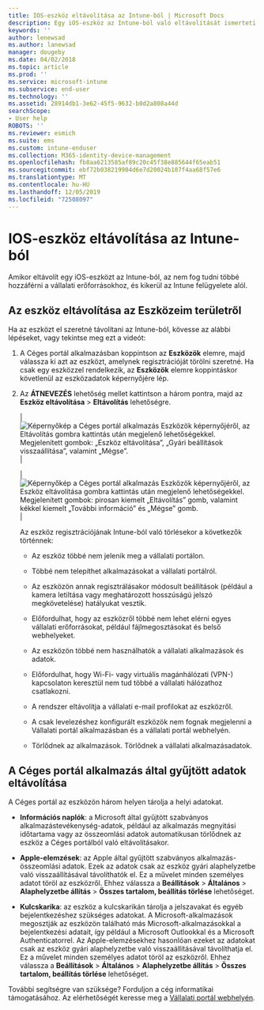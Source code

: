```yaml
---
title: IOS-eszköz eltávolítása az Intune-ból | Microsoft Docs
description: Egy iOS-eszköz az Intune-ból való eltávolítását ismerteti
keywords: ''
author: lenewsad
ms.author: lanewsad
manager: dougeby
ms.date: 04/02/2018
ms.topic: article
ms.prod: ''
ms.service: microsoft-intune
ms.subservice: end-user
ms.technology: ''
ms.assetid: 28914db1-3e62-45f5-9632-b0d2a808a44d
searchScope:
- User help
ROBOTS: ''
ms.reviewer: esmich
ms.suite: ems
ms.custom: intune-enduser
ms.collection: M365-identity-device-management
ms.openlocfilehash: fb8aa6213585af89c20c45f38e885644f65eab51
ms.sourcegitcommit: ebf72b038219904d6e7d20024b107f4aa68f57e6
ms.translationtype: MT
ms.contentlocale: hu-HU
ms.lasthandoff: 12/05/2019
ms.locfileid: "72508097"
---
```

# <a name="remove-your-ios-device-from-intune"></a>IOS-eszköz eltávolítása az Intune-ból

Amikor eltávolít egy iOS-eszközt az Intune-ból, az nem fog tudni többé hozzáférni a vállalati erőforrásokhoz, és kikerül az Intune felügyelete alól.


## <a name="removing-the-device-from-my-devices"></a>Az eszköz eltávolítása az Eszközeim területről

Ha az eszközt el szeretné távolítani az Intune-ból, kövesse az alábbi lépéseket, vagy tekintse meg ezt a videót:


1. A Céges portál alkalmazásban koppintson az **Eszközök** elemre, majd válassza ki azt az eszközt, amelynek regisztrációját törölni szeretné. Ha csak egy eszközzel rendelkezik, az **Eszközök** elemre koppintáskor követlenül az eszközadatok képernyőjére lép.

2. Az **ÁTNEVEZÉS** lehetőség mellet kattintson a három pontra, majd az **Eszköz eltávolítása** > **Eltávolítás** lehetőségre.  

    |![Képernyőkép a Céges portál alkalmazás Eszközök képernyőjéről, az Eltávolítás gombra kattintás után megjelenő lehetőségekkel. Megjelenített gombok: „Eszköz eltávolítása”, „Gyári beállítások visszaállítása”, valamint „Mégse”.](/intune-user-help/media/cp_ios_unenroll_after_1804_001.png)|

    |![Képernyőkép a Céges portál alkalmazás Eszközök képernyőjéről, az Eszköz eltávolítása gombra kattintás után megjelenő lehetőségekkel. Megjelenített gombok: pirosan kiemelt „Eltávolítás” gomb, valamint kékkel kiemelt „További információ” és „Mégse” gomb.](/intune-user-help/media/cp_ios_unenroll_after_1804_002.png)|


    Az eszköz regisztrációjának Intune-ból való törlésekor a következők történnek:

    - Az eszköz többé nem jelenik meg a vállalati portálon.

    - Többé nem telepíthet alkalmazásokat a vállalati portálról.

    - Az eszközön annak regisztrálásakor módosult beállítások (például a kamera letiltása vagy meghatározott hosszúságú jelszó megkövetelése) hatályukat vesztik.

    - Előfordulhat, hogy az eszközről többé nem lehet elérni egyes vállalati erőforrásokat, például fájlmegosztásokat és belső webhelyeket.

    - Az eszközön többé nem használhatók a vállalati alkalmazások és adatok.

    - Előfordulhat, hogy Wi-Fi- vagy virtuális magánhálózati (VPN-) kapcsolaton keresztül nem tud többé a vállalati hálózathoz csatlakozni.

    - A rendszer eltávolítja a vállalati e-mail profilokat az eszközről.

    - A csak levelezéshez konfigurált eszközök nem fognak megjelenni a Vállalati portál alkalmazásban és a vállalati portál webhelyén.

    - Törlődnek az alkalmazások. Törlődnek a vállalati alkalmazásadatok.

## <a name="removing-data-collected-by-the-company-portal-app"></a>A Céges portál alkalmazás által gyűjtött adatok eltávolítása

A Céges portál az eszközön három helyen tárolja a helyi adatokat.

- **Információs naplók**: a Microsoft által gyűjtött szabványos alkalmazástevékenység-adatok, például az alkalmazás megnyitási időtartama vagy az összeomlási adatok automatikusan törlődnek az eszköz a Céges portálból való eltávolításakor.

- **Apple-elemzések**: az Apple által gyűjtött szabványos alkalmazás-összeomlási adatok. Ezek az adatok csak az eszköz gyári alaphelyzetbe való visszaállításával távolíthatók el. Ez a művelet minden személyes adatot töröl az eszközről. Ehhez válassza a **Beállítások** > **Általános** > **Alaphelyzetbe állítás** > **Összes tartalom, beállítás törlése** lehetőséget.

- **Kulcskarika**: az eszköz a kulcskarikán tárolja a jelszavakat és egyéb bejelentkezéshez szükséges adatokat. A Microsoft-alkalmazások megosztják az eszközön található más Microsoft-alkalmazásokkal a bejelentkezési adatait, így például a Microsoft Outlookkal és a Microsoft Authenticatorrel. Az Apple-elemzésekhez hasonlóan ezeket az adatokat csak az eszköz gyári alaphelyzetbe való visszaállításával távolíthatja el. Ez a művelet minden személyes adatot töröl az eszközről. Ehhez válassza a **Beállítások** > **Általános** > **Alaphelyzetbe állítás** > **Összes tartalom, beállítás törlése** lehetőséget.


További segítségre van szüksége? Forduljon a cég informatikai támogatásához. Az elérhetőségét keresse meg a [Vállalati portál webhelyén](https://go.microsoft.com/fwlink/?linkid=2010980).
